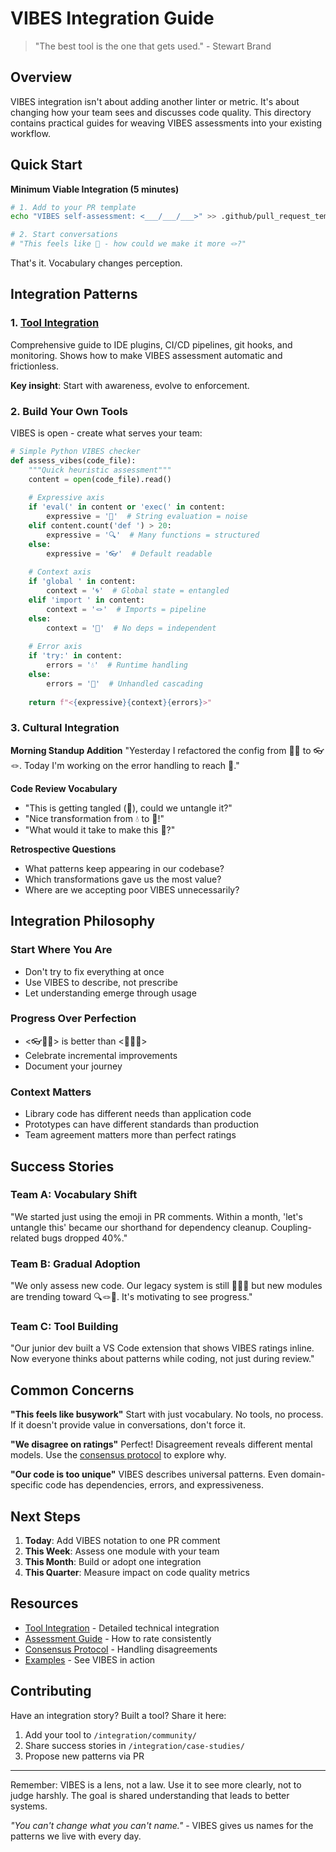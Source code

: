 # VIBES Integration Guide

> "The best tool is the one that gets used." - Stewart Brand

## Overview

VIBES integration isn't about adding another linter or metric. It's about changing how your team sees and discusses code quality. This directory contains practical guides for weaving VIBES assessments into your existing workflow.

## Quick Start

**Minimum Viable Integration (5 minutes)**
```bash
# 1. Add to your PR template
echo "VIBES self-assessment: <___/___/___>" >> .github/pull_request_template.md

# 2. Start conversations
# "This feels like 🧶 - how could we make it more 🪢?"
```

That's it. Vocabulary changes perception.

## Integration Patterns

### 1. [Tool Integration](./tool-integration.md)
Comprehensive guide to IDE plugins, CI/CD pipelines, git hooks, and monitoring. Shows how to make VIBES assessment automatic and frictionless.

**Key insight**: Start with awareness, evolve to enforcement.

### 2. Build Your Own Tools
VIBES is open - create what serves your team:

```python
# Simple Python VIBES checker
def assess_vibes(code_file):
    """Quick heuristic assessment"""
    content = open(code_file).read()
    
    # Expressive axis
    if 'eval(' in content or 'exec(' in content:
        expressive = '🙈'  # String evaluation = noise
    elif content.count('def ') > 20:
        expressive = '🔍'  # Many functions = structured
    else:
        expressive = '👓'  # Default readable
    
    # Context axis  
    if 'global ' in content:
        context = '🌀'  # Global state = entangled
    elif 'import ' in content:
        context = '🪢'  # Imports = pipeline
    else:
        context = '🎀'  # No deps = independent
        
    # Error axis
    if 'try:' in content:
        errors = '💧'  # Runtime handling
    else:
        errors = '🌊'  # Unhandled cascading
        
    return f"<{expressive}{context}{errors}>"
```

### 3. Cultural Integration

**Morning Standup Addition**
"Yesterday I refactored the config from 🙈🧶 to 👓🪢. Today I'm working on the error handling to reach 🧊."

**Code Review Vocabulary**
- "This is getting tangled (🧶), could we untangle it?"
- "Nice transformation from 💧 to 🧊!"
- "What would it take to make this 🔬?"

**Retrospective Questions**
- What patterns keep appearing in our codebase?
- Which transformations gave us the most value?
- Where are we accepting poor VIBES unnecessarily?

## Integration Philosophy

### Start Where You Are
- Don't try to fix everything at once
- Use VIBES to describe, not prescribe
- Let understanding emerge through usage

### Progress Over Perfection
- <👓🧶💧> is better than <🙈🌀🌊>
- Celebrate incremental improvements
- Document your journey

### Context Matters
- Library code has different needs than application code
- Prototypes can have different standards than production
- Team agreement matters more than perfect ratings

## Success Stories

### Team A: Vocabulary Shift
"We started just using the emoji in PR comments. Within a month, 'let's untangle this' became our shorthand for dependency cleanup. Coupling-related bugs dropped 40%."

### Team B: Gradual Adoption
"We only assess new code. Our legacy system is still 🙈🌀🌊 but new modules are trending toward 🔍🪢🧊. It's motivating to see progress."

### Team C: Tool Building
"Our junior dev built a VS Code extension that shows VIBES ratings inline. Now everyone thinks about patterns while coding, not just during review."

## Common Concerns

**"This feels like busywork"**
Start with just vocabulary. No tools, no process. If it doesn't provide value in conversations, don't force it.

**"We disagree on ratings"**
Perfect! Disagreement reveals different mental models. Use the [consensus protocol](../validation/consensus-protocol.md) to explore why.

**"Our code is too unique"**
VIBES describes universal patterns. Even domain-specific code has dependencies, errors, and expressiveness.

## Next Steps

1. **Today**: Add VIBES notation to one PR comment
2. **This Week**: Assess one module with your team
3. **This Month**: Build or adopt one integration
4. **This Quarter**: Measure impact on code quality metrics

## Resources

- [Tool Integration](./tool-integration.md) - Detailed technical integration
- [Assessment Guide](../guides/assessment.md) - How to rate consistently
- [Consensus Protocol](../validation/consensus-protocol.md) - Handling disagreements
- [Examples](../examples/) - See VIBES in action

## Contributing

Have an integration story? Built a tool? Share it here:
1. Add your tool to `/integration/community/`
2. Share success stories in `/integration/case-studies/`
3. Propose new patterns via PR

---

Remember: VIBES is a lens, not a law. Use it to see more clearly, not to judge harshly. The goal is shared understanding that leads to better systems.

*"You can't change what you can't name."* - VIBES gives us names for the patterns we live with every day.

